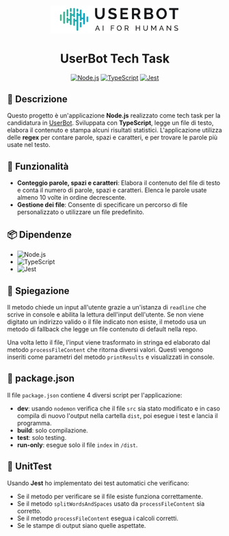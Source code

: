 <p align="center" style="margin-top: 25px;">
  <img src="./src/media/logo-userbot.png" width="300">
</p>

<h1 align="center">UserBot Tech Task</h1>

<p align="center">
  <a href="https://imgshields.io"><img src="https://img.shields.io/badge/Ambiente%20e%20gestione%20dipendenze-Node.js-green?logo=node.js&logoColor=white" alt="Node.js"></a>
  <a href="https://imgshields.io"><img src="https://img.shields.io/badge/Linguaggio-TypeScript-blue?logo=typescript&logoColor=white" alt="TypeScript"></a>
  <a href="https://imgshields.io"><img src="https://img.shields.io/badge/Testing-jest-red?logo=jest&logoColor=white" alt="Jest"></a>
</p>

## 📜 Descrizione

Questo progetto è un'applicazione **Node.js** realizzato come tech task per la candidatura in <a href="https://userbot.ai/it/">UserBot</a>. Sviluppata con **TypeScript**, legge un file di testo, elabora il contenuto e stampa alcuni risultati statistici. L'applicazione utilizza delle **regex** per contare parole, spazi e caratteri, e per trovare le parole più usate nel testo.

## 🌟 Funzionalità

- **Conteggio parole, spazi e caratteri**: Elabora il contenuto del file di testo e conta il numero di parole, spazi e caratteri. Elenca le parole usate almeno 10 volte in ordine decrescente.
- **Gestione dei file**: Consente di specificare un percorso di file personalizzato o utilizzare un file predefinito.

## 📦 Dipendenze

- ![Node.js](https://img.shields.io/badge/node-v16.13.0-green?logo=node.js&logoColor=white)
- ![TypeScript](https://img.shields.io/badge/typescript-4.4.4-blue?logo=typescript&logoColor=white)
- ![Jest](https://img.shields.io/badge/testing-jest-red?logo=jest&logoColor=white)

## 📝 Spiegazione

<p>
Il metodo chiede un input all'utente grazie a un'istanza di <code>readline</code> che scrive in console e abilita la lettura dell'input dell'utente. Se non viene digitato un indirizzo valido o il file indicato non esiste, il metodo usa un metodo di fallback che legge un file contenuto di default nella repo.
</p>

<p>
Una volta letto il file, l'input viene trasformato in stringa ed elaborato dal metodo <code>processFileContent</code> che ritorna diversi valori. Questi vengono inseriti come parametri del metodo <code>printResults</code> e visualizzati in console.
</p>

## 📂 package.json

<p>
Il file <code>package.json</code> contiene 4 diversi script per l'applicazione:
</p>

- **dev**: usando <code>nodemon</code> verifica che il file <code>src</code> sia stato modificato e in caso compila di nuovo l'output nella cartella <code>dist</code>, poi esegue i test e lancia il programma.
- **build**: solo compilazione.
- **test**: solo testing.
- **run-only**: esegue solo il file <code>index</code> in <code>/dist</code>.

## 🧪 UnitTest

<p>
Usando <strong>Jest</strong> ho implementato dei test automatici che verificano:
</p>

- Se il metodo per verificare se il file esiste funziona correttamente.
- Se il metodo <code>splitWordsAndSpaces</code> usato da <code>processFileContent</code> sia corretto.
- Se il metodo <code>processFileContent</code> esegua i calcoli corretti.
- Se le stampe di output siano quelle aspettate.
